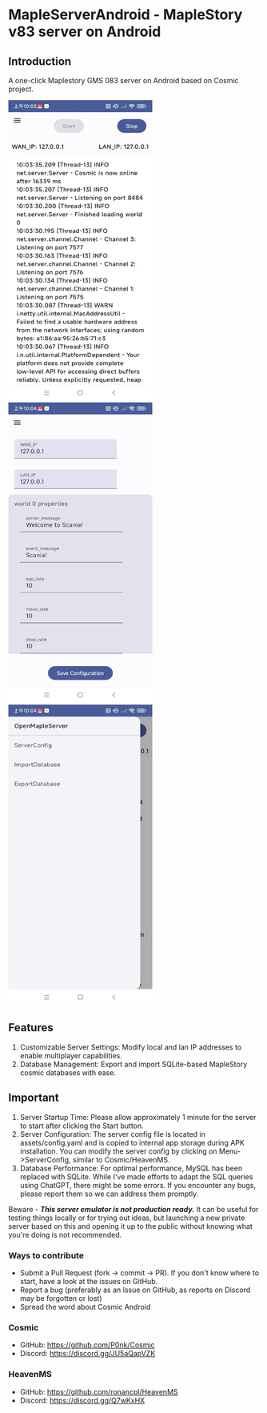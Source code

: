 # MapleServerAndroid - MapleStory v83 server on Android

## Introduction
A one-click Maplestory GMS 083 server on Android based on Cosmic project.

<img src="screenshot1.jpg" alt="Your Image" height="601" width="288"/>
<img src="screenshot2.jpg" alt="Your Image" height="601" width="288"/>
<img src="screenshot3.jpg" alt="Your Image" height="601" width="288"/>

## Features
1. Customizable Server Settings: Modify local and lan IP addresses to enable multiplayer capabilities.
2. Database Management: Export and import SQLite-based MapleStory cosmic databases with ease.

## Important
1. Server Startup Time: Please allow approximately 1 minute for the server to start after clicking the Start button.
2. Server Configuration: The server config file is located in assets/config.yaml and is copied to internal app storage during APK installation. You can modify the server config by clicking on Menu->ServerConfig, similar to Cosmic/HeavenMS.  
3. Database Performance: For optimal performance, MySQL has been replaced with SQLite. While I've made efforts to adapt the SQL queries using ChatGPT, there might be some errors. If you encounter any bugs, please report them so we can address them promptly.

Beware - ***This server emulator is not production ready.***
It can be useful for testing things locally or for trying out ideas, but launching a new private server based on this and opening it up to the public
without knowing what you're doing is not recommended.

### Ways to contribute

* Submit a Pull Request (fork -> commit -> PR). If you don't know where to start, have a look at the issues on GitHub.
* Report a bug (preferably as an Issue on GitHub, as reports on Discord may be forgotten or lost)
* Spread the word about Cosmic Android

### Cosmic

- GitHub: https://github.com/P0nk/Cosmic
- Discord: https://discord.gg/JU5aQapVZK

### HeavenMS
- GitHub: https://github.com/ronancpl/HeavenMS
- Discord: https://discord.gg/Q7wKxHX